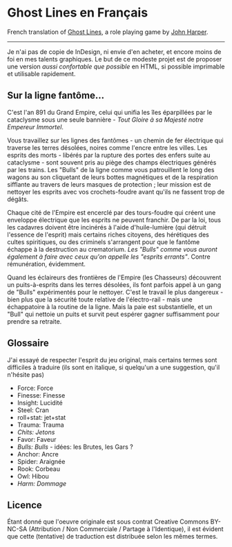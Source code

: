 # Ghost Lines en Français

French translation of [Ghost Lines](http://www.onesevendesign.com/ghostlines/),
a role playing game by [John Harper](http://www.onesevendesign.com/).

----

Je n'ai pas de copie de InDesign, ni envie d'en acheter, et encore moins de
foi en mes talents graphiques. Le but de ce modeste projet est de proposer 
une version *aussi confortable que possible* en HTML, si possible imprimable
et utilisable rapidement.

## Sur la ligne fantôme...

C'est l'an 891 du Grand Empire, celui qui unifia les îles éparpillées par le
cataclysme sous une seule bannière - *Tout Gloire à sa Majesté
notre Empereur Immortel*.

Vous travaillez sur les lignes des fantômes - un chemin de fer électrique qui
traverse les terres désolées, noires comme l'encre entre les villes. Les esprits
des morts - libérés par la rupture des portes des enfers suite au cataclysme -
sont souvent pris au piège des champs électriques générés par les trains. Les
"Bulls" de la ligne comme vous patrouillent le long des wagons au son cliquetant
de leurs bottes magnétiques et de la respiration sifflante au travers de leurs
masques de protection ; leur mission est de nettoyer les esprits avec vos
crochets-foudre avant qu'ils ne fassent trop de dégâts.

Chaque cité de l'Empire est encerclé par des tours-foudre qui créent une
enveloppe électrique que les esprits ne peuvent franchir. De par la loi, tous
les cadavres doivent être incinérés à l'aide d'huile-lumière (qui détruit
l'essence de l'esprit) mais certains riches citoyens, des hérétiques des cultes
spiritiques, ou des criminels s'arrangent pour que le fantôme échappe à la
destruction au crematorium. *Les "Bulls" comme vous auront également à faire avec
ceux qu'on appelle les "esprits errants"*. Contre rémunération, évidemment.

Quand les éclaireurs des frontières de l'Empire (les Chasseurs) découvrent un
puits-à-esprits dans les terres désolées, ils font parfois appel à un gang de
"Bulls" expérimentés pour le nettoyer. C'est le travail le plus dangereux - bien
plus que la sécurité toute relative de l'électro-rail - mais une échappatoire à
la routine de la ligne. Mais la paie est substantielle, et un "Bull" qui nettoie
un puits et survit peut espérer gagner suffisamment pour prendre sa retraite.


## Glossaire

J'ai essayé de respecter l'esprit du jeu original, mais certains termes sont
difficiles à traduire (ils sont en italique, si quelqu'un a une suggestion,
qu'il n'hésite pas)

* Force: Force
* Finesse: Finesse
* Insight: Lucidité
* Steel: Cran
* roll+stat: jet+stat
* Trauma: Trauma
* *Chits: Jetons*
* Favor: Faveur
* *Bulls: Bulls* - idées: les Brutes, les Gars ?
* Anchor: Ancre
* Spider: Araignée
* Rook: Corbeau
* Owl: Hibou
* *Harm: Dommage*

## Licence

Étant donné que l'oeuvre originale est sous contrat Creative Commons BY-NC-SA
(Attribution / Non Commerciale / Partage à l'Identique), il est évident que 
cette (tentative) de traduction est distribuée selon les mêmes termes.
